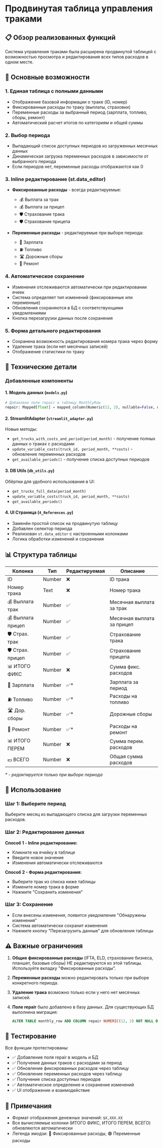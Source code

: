 # Продвинутая таблица управления траками

## 📋 Обзор реализованных функций

Система управления траками была расширена продвинутой таблицей с возможностью просмотра и редактирования всех типов расходов в одном месте.

## 🎯 Основные возможности

### 1. **Единая таблица с полными данными**
- Отображение базовой информации о траке (ID, номер)
- Фиксированные расходы по траку (выплаты, страховки)
- Переменные расходы за выбранный период (зарплата, топливо, сборы, ремонт)
- Автоматический расчет итогов по категориям и общей суммы

### 2. **Выбор периода**
- Выпадающий список доступных периодов из загруженных месячных данных
- Динамическая загрузка переменных расходов в зависимости от выбранного периода
- Если периодов нет, переменные расходы отображаются как 0

### 3. **Inline редактирование (st.data_editor)**
- **Фиксированные расходы** - всегда редактируемые:
  - 💰 Выплата за трак
  - 💰 Выплата за прицеп
  - 🛡️ Страхование трака
  - 🛡️ Страхование прицепа
  
- **Переменные расходы** - редактируемые при выборе периода:
  - 👷 Зарплата
  - ⛽ Топливо
  - 🛣️ Дорожные сборы
  - 🔧 Ремонт

### 4. **Автоматическое сохранение**
- Изменения отслеживаются автоматически при редактировании ячеек
- Система определяет тип изменений (фиксированные или переменные)
- Обновления сохраняются в БД с соответствующими уведомлениями
- Кнопка перезагрузки данных после сохранения

### 5. **Форма детального редактирования**
- Сохранена возможность редактирования номера трака через форму
- Удаление трака (если нет месячных записей)
- Отображение статистики по траку

## 🔧 Технические детали

### Добавленные компоненты

#### 1. Модель данных (`models.py`)
```python
# Добавлено поле repair в таблицу MonthlyRow
repair: Mapped[float] = mapped_column(Numeric(12, 2), nullable=False, default=0)
```

#### 2. StreamlitAdapter (`streamlit_adapter.py`)
Новые методы:
- `get_trucks_with_costs_and_period(period_month)` - получение полных данных о траках с расходами
- `update_variable_costs(truck_id, period_month, **costs)` - обновление переменных расходов
- `get_available_periods()` - получение списка доступных периодов

#### 3. DB Utils (`db_utils.py`)
Обёртки для удобного использования в UI:
- `get_trucks_full_data(period_month)`
- `update_variable_costs(truck_id, period_month, **costs)`
- `get_available_periods()`

#### 4. UI Страница (`4_References.py`)
- Заменён простой список на продвинутую таблицу
- Добавлен селектор периода
- Реализован `st.data_editor` с настроенными колонками
- Логика обработки изменений и сохранения

## 📊 Структура таблицы

| Колонка | Тип | Редактируемая | Описание |
|---------|-----|---------------|----------|
| ID | Number | ❌ | ID трака |
| Номер трака | Text | ❌ | Номер трака |
| 💰 Выплата трак | Number | ✅ | Месячная выплата за трак |
| 💰 Выплата прицеп | Number | ✅ | Месячная выплата за прицеп |
| 🛡️ Страх. трак | Number | ✅ | Страхование трака |
| 🛡️ Страх. прицеп | Number | ✅ | Страхование прицепа |
| 📊 ИТОГО ФИКС | Number | ❌ | Сумма фикс. расходов |
| 👷 Зарплата | Number | ✅* | Зарплата за период |
| ⛽ Топливо | Number | ✅* | Расходы на топливо |
| 🛣️ Дор. сборы | Number | ✅* | Дорожные сборы |
| 🔧 Ремонт | Number | ✅* | Расходы на ремонт |
| 📊 ИТОГО ПЕРЕМ | Number | ❌ | Сумма перем. расходов |
| 💵 ВСЕГО | Number | ❌ | Общая сумма расходов |

_* - редактируется только при выборе периода_

## 🚀 Использование

### Шаг 1: Выберите период
Выберите месяц из выпадающего списка для загрузки переменных расходов.

### Шаг 2: Редактирование данных
**Способ 1 - Inline редактирование:**
- Кликните на ячейку в таблице
- Введите новое значение
- Изменения автоматически отслеживаются

**Способ 2 - Форма редактирования:**
- Выберите трак из списка ниже таблицы
- Измените номер трака в форме
- Нажмите "Сохранить изменения"

### Шаг 3: Сохранение
- Если внесены изменения, появится уведомление "Обнаружены изменения"
- Система автоматически сохранит изменения
- Нажмите кнопку "Перезагрузить данные" для обновления таблицы

## ⚠️ Важные ограничения

1. **Общие фиксированные расходы** (IFTA, ELD, страхование бизнеса, планшет, базовые сборы) НЕ редактируются из этой таблицы. Используйте вкладку "Фиксированные расходы".

2. **Переменные расходы** можно редактировать только при выборе конкретного периода.

3. **Удаление трака** возможно только если у него нет месячных записей.

4. **Поле repair** было добавлено в базу данных. Для существующих БД выполнена миграция:
   ```sql
   ALTER TABLE monthly_row ADD COLUMN repair NUMERIC(12, 2) NOT NULL DEFAULT 0
   ```

## 🧪 Тестирование

Все функции протестированы:
- ✅ Добавление поля repair в модель и БД
- ✅ Получение данных траков с расходами за период
- ✅ Обновление фиксированных расходов через таблицу
- ✅ Обновление переменных расходов через таблицу
- ✅ Получение списка доступных периодов
- ✅ Автоматическое определение и сохранение изменений
- ✅ UI отображение и взаимодействие

## 📝 Примечания

- Формат отображения денежных значений: `$X,XXX.XX`
- Все вычисляемые колонки (ИТОГО ФИКС, ИТОГО ПЕРЕМ, ВСЕГО) обновляются автоматически
- Легенда эмодзи: 🔵 Фиксированные расходы, 🟢 Переменные расходы

